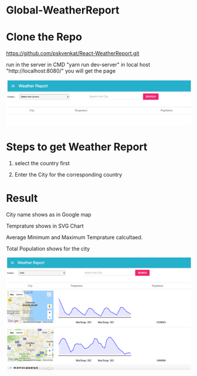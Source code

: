 # Global-WeatherReport
# Clone the Repo 
https://github.com/pskvenkat/React-WeatherReport.git

run in the server in CMD "yarn run dev-server" in local host "http://localhost:8080/" you will get the page

![On Page load screen](Weather-report-openpage.png " open screen")

# Steps to get Weather Report

1. select the country first 

2. Enter the City for the corresponding country

# Result

City name shows as in Google map

Temprature shows in SVG Chart

Average Minimum and Maximum Temprature calcultaed.

Total Population shows for the city

![Result Page](Weather-report-page.png "result Screen")
